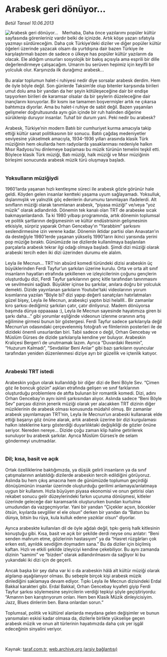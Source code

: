 # Arabesk geri dönüyor...

*Betül Tansel 10.06.2013*

<div class="yazi"><img align="left" alt="Arabesk geri dönüyor..." border="0" src="http://www.taraf.com.tr/fotoraflar/makaleler/arabesk-geri-donuyor_4521_orijinal.jpg" style="border-right-width:10px; border-color:#FFFFFF"/>Merhaba, Daha önce yazılarımı popüler kültür sayfasında görenleriniz vardır belki de içinizde. Artık köşe yazarı sıfatıyla yazmayı sürdüreceğim. Daha çok Türkiye’deki diziler ve diğer popüler kültür öğeleri üzerinde yazacak olsam da yurtdışına dair bazen Türkiye ile karşılaştırmalı bazen de sadece o ülkeye has popüler kültür yazılarım da olacak. Ele aldığım unsurları sosyolojik bir bakış açısıyla ama esprili bir dille değerlendirmeye çalışacağım. Umarım bu serüven hepimiz için keyifli bir yolculuk olur. Karşınızda ilk durağımız arabesk...<br/><br/>Bu aralar toplumun halet-i ruhiyesi nedir diye sorsalar arabesk derdim. Hem de öyle böyle değil. Son günlerde Taksim’de olup bitenler karşısında birileri umut dolu ama bir yandan da her şeyin kötüleşeceğine dair bir endişe taşıyorken birileri de karamsar olsalar da bir şeylerin düzeleceğine dair inançlarını koruyorlar. Bir kısmı ise tamamen boşvermişler artık ne çıkarsa bahtımıza diyorlar. Ama bu halet-i ruhiye de sabit değil. Bazen yaşanılan gelişmeler doğrultusunda aynı gün içinde bir ruh halinden diğerine sürüklenip duruyor insanlar. Tuhaf bir durum yani. Peki nedir bu arabesk?<br/><br/>Arabesk, Türkiye’nin modern Batılı bir cumhuriyet kurma amacıyla takip ettiği kültür sanat politikasının bir sonucu. Batılı çağdaş medeniyetler seviyesine yükselmek amacıyla, 1934-1936 yılları arasında klasik Türk müziğinin hem okullarda hem radyolarda yasaklanması nedeniyle halkın Mısır Radyosu’nu dinlemeye başlaması bu müzik türünün temelini teşkil etti. Böylece klasik Türk müziği, Batı müziği, halk müziği ve Mısır müziğinin birleşimi sonucunda arabesk müzik türü oluşmaya başladı.<br/><br/><h3>Yoksulların müziğiydi</h3>1960’larda yaşanan hızlı kentleşme süreci ile arabesk gözle görünür hale geldi. Köyden gelen insanlar kentteki yaşama uyum sağlayamadı. Yoksulluk, dışlanmışlık ve yalnızlık göç edenlerin durumunu tanımlayan ifadelerdi. Alt sınıfların müziği olarak tanımlanan arabesk, “piyasa müziği” ve/veya “yoz müzik” olarak adlandırıldı. Dönemin tek kanalı olan TRT de arabeske sıcak bakmayanlardandı. Ta ki 1980 yılbaşı programında, artık dönemin toplumsal ve politik şartlarının değişmesinin ve kültür endüstrisinin gelişmesinin etkisiyle, sürpriz yaparak Orhan Gencebay’ın “Yarabbim” şarkısını seslendirmesine izin verene kadar. Dönemin iktidar partisi olan Anavatan’ın da desteğiyle 1980’lerde yaşanan yükseliş 1990’ların ikinci yarısında yerini pop müziğe bıraktı. Günümüzde ise dizilerde kullanılmaya başlanılan parçalarla arabesk tekrar ilgi odağı olmaya başladı. Şimdi dizi müziği olarak arabeski tercih eden iki dizi üzerinden durumu ele alalım.<br/><br/>Leyla ile Mecnun... TRT’nin absürd komedi türündeki dizisi arabeskin üç büyüklerinden Ferdi Tayfur’un şarkıları üzerine kurulu. Orta ve orta alt sınıf insanların hayatları etrafında şekillenen ve izleyicilerinin çoğunu gençlerin oluşturduğu dizi, Ferdi Tayfur şarkılarının genç kitle tarafından tanınmasını ve sevilmesini sağladı. Büyükler içinse bu şarkılar, anılara doğru bir yolculuk demekti. Dizide yayınlanan şarkıların Youtube’taki videolarının yorum kısımlarına yazılan “Böyle bi? dizi yapıp değerli sanatçıları hatırlatmaları güzel bişey, Leyla ile Mecnun, arabeskçi yaptın bizi helallll.. Bir zamanlar kıro şarkısı dediğimiz şarkıları çatır, çatır dinliyoruz. Madem dönüyorsa başımda dünya oppaaaaa :), Leyla ile Mecnun sayesinde hayatımıza giren bi şarkı daha...” gibi yorumlar eşliğinde videonun izlenme oranının artış eğilimine girmesi bunun bir göstergesi. Ferdi Tayfur sadece şarkılarıyla değil Mecnun’un odasındaki çerçevelenmiş fotoğrafı ve filmlerinin posterleri ile de dizideki önemli unsurlardan biri. Tabii sadece o değil, Orhan Gencebay ve Müslüm Gürses de dizide şarkılarıyla kendine yer buluyor. Arabeskin Kraliçesi Bergen’i de unutmamak lazım. Ayrıca “Duvardaki Resmin”, “Huzurum Kalmadı”, “Sevdalılar Beni Anlar” gibi bazı şarkıların oyuncular tarafından yeniden düzenlenmesi diziye ayrı bir güzellik ve içtenlik katıyor.<br/><br/><h3>Arabeski TRT istedi</h3>Arabeskin yoğun olarak kullanıldığı bir diğer dizi de Beni Böyle Sev. “Çimen göz ile boncuk gözün” aşkları etrafında gelişen ve sınıf farklarının oluşturduğu problemlere de atıfta bulunan bir romantik komedi. Dizi, adını Orhan Gencebay’ın aynı isimli şarkısından alıyor. Aslında sadece “Beni Böyle Sev” parçası dizinin jenerik müziği olarak yer alacakken TRT dizinin diğer müziklerinin de arabesk olması konusunda müdahil olmuş. Bir zamanlar arabesk yayınlamayan TRT’nin, Leyla ile Mecnun’un arabeski kullanarak elde ettiği başarıyı göz önüne alarak, artık arabesk üzerine bir dizi kurgulaması halkın isteklerine karşı gösterdiği duyarlılıktaki değişikliği de gözler önüne seriyor. Nereden nereye... Dizide çoğu zaman klip haline getirilerek sunuluyor bu arabesk şarkılar. Ayrıca Müslüm Gürses’e de selam göndermeyi unutmadılar.<br/><br/><h3>Dil; kısa, basit ve açık</h3>Ortak özelliklerine baktığımızda, ya düşük gelirli insanların ya da sınıf çatışmalarının anlatıldığı dizilerde arabeskin tercih edildiğini görüyoruz. Aslında bu hem çıkış amacına hem de günümüzde toplumun geçirdiği dönüşümünün insanlar üzerinde oluşturduğu gerilimi anlamaya/anlatmaya uygun bir kullanım. Hızla büyüyen piyasa ekonomisi ve onun getirisi olan rekabet sonucu gelir düzeylerindeki farkın uçuruma dönüşmesi, kitleler üzerinde geleceğe dair karamsarlık oluştururken bundan kurtulma umudundan da vazgeçmiyorlar. Yani bir yandan “Çiçekler açsın, böcekler ötsün, kıyılarda sevgililer el ele olsun” derken bir yandan da “Batsın bu dünya, bitsin bu rüya, kula kulluk edene yazıklar olsun” diyorlar.<br/><br/>Ayrıca arabeskte kullanılan dil de öyle ağdalı değil, tıpkı geniş halk kitlesinin konuştuğu gibi. Kısa, basit ve açık bir şekilde derdi neyse onu anlatır: “Beni senden mahrum etme, gözlerinin hastasıyım” ya da “Hasret rüzgârları çok erken esti, ayrıldık sevdiğim doymadım sana.” Bu da diziler için biçilmiş kaftan. Hızlı ve etkili şekilde izleyiciyi kendine çekebiliyor. Bu aynı zamanda dizinin “samimi” ve “bizden” olarak adlandırılmasını da sağlıyor ki bu yukarıdaki iki dizi için de geçerli.<br/><br/>Ancak başka bir şey daha var ki o da arabeskin hâlâ alt kültür müziği olarak algılanıp aşağılanıyor olması. Bu sebeple birçok kişi arabesk müzik dinlediğini saklamaya devam ediyor. Tıpkı Leyla ile Mecnun dizisindeki Erdal Bakkal karakteri gibi. Erdal Bakkal, Orhan Gencebay kıyafeti giyip Ferdi Tayfur şarkısı söylemesine seyircilerin verdiği tepkiyi şöyle geçiştiriyordu: “Amannn ben karıştırıyorum onları. Hem ben Klasik Müzik dinleyicisiyim. Jazz, Blues dinlerim ben. Bana onlardan sorun.”<br/><br/>Toplumsal, politik ve kültürel alanlarda meydana gelen değişimler ve bunun yansımaları eskisi kadar olmasa da, dizilerle birlikte yükselişe geçen arabesk müzik ve onun alt türlerinin hayatımızda daha çok yer işgâl edeceğinin sinyalini veriyor.<br/><br/><br/>
</div>

Kaynak: [taraf.com.tr](http://www.taraf.com.tr:80/betul-tansel/makale-arabesk-geri-donuyor.htm), [web.archive.org (arşiv bağlantısı)](http://web.archive.org/web/20130613053141/http://www.taraf.com.tr:80/betul-tansel/makale-arabesk-geri-donuyor.htm)
